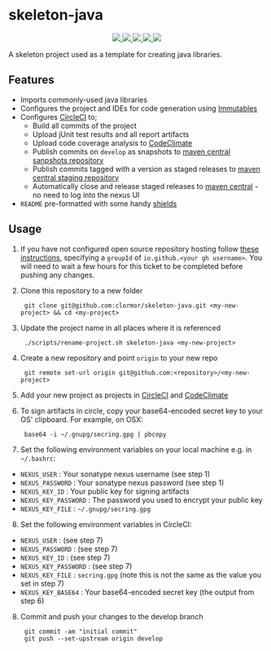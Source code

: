 # skeleton-java

<p align="center">
    <a href="https://circleci.com/gh/clormor/skeleton-java">
        <img src="https://img.shields.io/circleci/project/github/clormor/skeleton-java.svg?style=plastic" />
    </a>
    <a href="https://maven-badges.herokuapp.com/maven-central/io.github.clormor/skeleton-java">
        <img src="https://img.shields.io/maven-central/v/io.github.clormor/skeleton-java.svg?style=plastic" />
    </a>
    <a href="https://codeclimate.com/github/clormor/skeleton-java">
        <img src="https://img.shields.io/codeclimate/coverage/clormor/skeleton-java.svg?style=plastic" />
    </a>
    <a href="https://codeclimate.com/github/clormor/skeleton-java/issues">
        <img src="https://img.shields.io/codeclimate/maintainability/clormor/skeleton-java.svg?style=plastic" />
    </a>
    <a href="https://github.com/clormor/skeleton-java/commits">
        <img src="https://img.shields.io/github/last-commit/clormor/skeleton-java.svg?style=plastic" />
    </a>
</p>

A skeleton project used as a template for creating java libraries.

## Features

* Imports commonly-used java libraries
* Configures the project and IDEs for code generation using [Immutables](https://immutables.github.io/)
* Configures [CircleCI](https://circleci.com/) to;
  * Build all commits of the project
  * Upload jUnit test results and all report artifacts
  * Upload code coverage analysis to [CodeClimate](https://codeclimate.com)
  * Publish commits on `develop` as snapshots to [maven central sanpshots repository](https://oss.sonatype.org/content/repositories/snapshots/)
  * Publish commits tagged with a version as staged releases to [maven central staging repository](https://oss.sonatype.org/service/local/staging/deploy/maven2)
  * Automatically close and release staged releases to [maven central](https://oss.sonatype.org/service/local/staging/deploy/maven2) - no need to log into the nexus UI
* `README` pre-formatted with some handy [shields](https://shields.io)

## Usage

1. If you have not configured open source repository hosting follow [these instructions](https://central.sonatype.org/pages/ossrh-guide.html), specifying a `groupId` of `io.github.<your gh username>`. You will need to wait a few hours for this ticket to be completed before pushing any changes.
2. Clone this repository to a new folder

        git clone git@github.com:clormor/skeleton-java.git <my-new-project> && cd <my-project>

3. Update the project name in all places where it is referenced

        ./scripts/rename-project.sh skeleton-java <my-new-project>

4. Create a new repository and point `origin` to your new repo

        git remote set-url origin git@github.com:<repository>/<my-new-project>

5. Add your new project as projects in [CircleCI](https://circleci.com/) and [CodeClimate](https://codeclimate.com)

6. To sign artifacts in circle, copy your base64-encoded secret key to your OS' clipboard. For example, on OSX:

        base64 -i ~/.gnupg/secring.gpg | pbcopy

7. Set the following environment variables on your local machine e.g. in `~/.bashrc`:
  * `NEXUS_USER` : Your sonatype nexus username (see step 1)
  * `NEXUS_PASSWORD` : Your sonatype nexus password (see step 1)
  * `NEXUS_KEY_ID` : Your public key for signing artifacts
  * `NEXUS_KEY_PASSWORD` : The password you used to encrypt your public key
  * `NEXUS_KEY_FILE` : `~/.gnupg/secring.gpg`

8. Set the following environment variables in CircleCI:
  * `NEXUS_USER` : (see step 7)
  * `NEXUS_PASSWORD` : (see step 7)
  * `NEXUS_KEY_ID` : (see step 7)
  * `NEXUS_KEY_PASSWORD` : (see step 7)
  * `NEXUS_KEY_FILE` : `secring.gpg` (note this is not the same as the value you set in step 7)
  * `NEXUS_KEY_BASE64` : Your base64-encoded secret key (the output from step 6)

8. Commit and push your changes to the develop branch

        git commit -am "initial commit"
        git push --set-upstream origin develop

